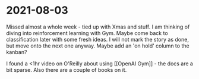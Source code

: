 # 2021-08-03
Missed almost a whole week - tied up with Xmas and stuff.    I am thinking of diving into reinforcement learning with Gym.  Maybe come back to classification later with some fresh ideas.    I will not mark the story as done, but move onto the next one anyway.  Maybe add an 'on hold' column to the kanban?

I found a <1hr video on O'Reilly about using [[OpenAI Gym]] - the docs are a bit sparse.  Also there are a couple of books on it.  
